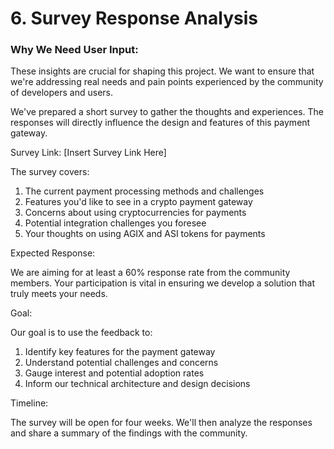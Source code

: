 # 6. Survey Response Analysis
<!-- * ==**Suggestion** Use bar charts or pie charts to visualize the distribution of responses based on key pain points, desired features, and interest levels in using ASI tokens for payments.== -->

### Why We Need User Input:

These insights are crucial for shaping this project. We want to ensure that we're addressing real needs and pain points experienced by the community of developers and users.

We've prepared a short survey to gather the thoughts and experiences. The responses will directly influence the design and features of this payment gateway.

Survey Link: [Insert Survey Link Here]

The survey covers:

1. The current payment processing methods and challenges
2. Features you'd like to see in a crypto payment gateway
3. Concerns about using cryptocurrencies for payments
4. Potential integration challenges you foresee
5. Your thoughts on using AGIX and ASI tokens for payments

Expected Response:

We are aiming for at least a 60% response rate from the community members. Your participation is vital in ensuring we develop a solution that truly meets your needs.

Goal:

Our goal is to use the feedback to:

1. Identify key features for the payment gateway
2. Understand potential challenges and concerns
3. Gauge interest and potential adoption rates
4. Inform our technical architecture and design decisions

Timeline:

The survey will be open for four weeks. We'll then analyze the responses and share a summary of the findings with the community.